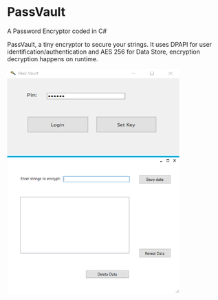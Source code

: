 # PassVault
A Password Encryptor coded in C#

PassVault, a tiny encryptor to secure your strings. It uses DPAPI for user identification/authentication and AES 256 for Data Store, encryption decryption happens on runtime.

<img src="https://raw.githubusercontent.com/seriousdoge/PassVault/master/PassVault/Login.png" width="400" height="200" />

<img src="https://raw.githubusercontent.com/seriousdoge/PassVault/master/PassVault/Vault.png" width="400" height="320" />
